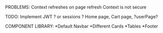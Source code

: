PROBLEMS:
Context refreshes on page refresh
Context is not secure

TODO:
Implement JWT ? or sessions ?
Home page, Cart page, ?userPage?

COMPONENT LIBRARY:
*Default Navbar
*Different Cards
*Tables
*Footer
